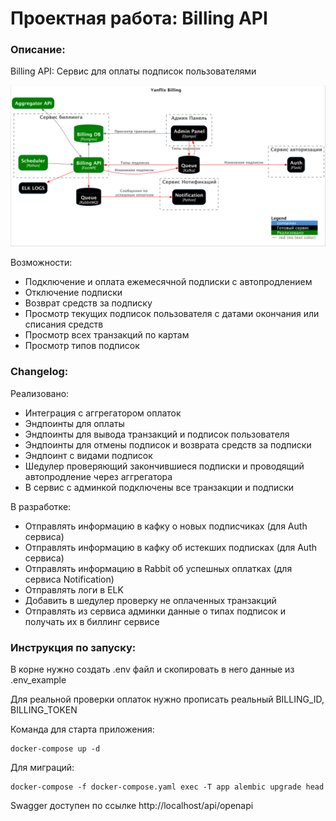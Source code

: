 # Проектная работа: Billing API

### Описание:

Billing API: Сервис для оплаты подписок пользователями

![Screenshot](billing_architecture.png)

Возможности:
 - Подключение и оплата ежемесячной подписки с автопродлением
 - Отключение подписки
 - Возврат средств за подписку
 - Просмотр текущих подписок пользователя с датами окончания или списания средств
 - Просмотр всех транзакций по картам
 - Просмотр типов подписок


### Changelog:

Реализовано:
 - Интеграция с аггрегатором оплаток
 - Эндпоинты для оплаты
 - Эндпоинты для вывода транзакций и подписок пользователя
 - Эндпоинты для отмены подписок и возврата средств за подписки
 - Эндпоинт с видами подписок
 - Шедулер проверяющий закончившиеся подписки и проводящий автопродление через аггрегатора
 - В сервис с админкой подключены все транзакции и подписки

В разработке:
 - Отправлять информацию в кафку о новых подписчиках (для Auth сервиса)
 - Отправлять информацию в кафку об истекших подписках (для Auth сервиса)
 - Отправлять информацию в Rabbit об успешных оплатках (для сервиса Notification)
 - Отправлять логи в ELK 
 - Добавить в шедулер проверку не оплаченных транзакций
 - Отправлять из сервиса админки данные о типах подписок и получать их в биллинг сервисе


### Инструкция по запуску:

В корне нужно создать .env файл и скопировать в него данные из .env_example

Для реальной проверки оплаток нужно прописать реальный BILLING_ID, BILLING_TOKEN

Команда для старта приложения:
```
docker-compose up -d
```

Для миграций:
```
docker-compose -f docker-compose.yaml exec -T app alembic upgrade head
```

Swagger доступен по ссылке http://localhost/api/openapi
